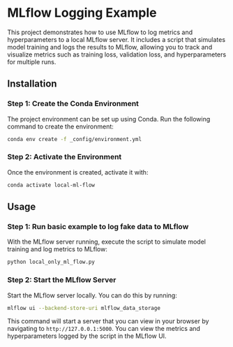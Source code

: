 # MLflow Logging Example

This project demonstrates how to use MLflow to log metrics and hyperparameters to a local MLflow server. It includes a script that simulates model training and logs the results to MLflow, allowing you to track and visualize metrics such as training loss, validation loss, and hyperparameters for multiple runs.

## Installation

### Step 1: Create the Conda Environment

The project environment can be set up using Conda. Run the following command to create the environment:

```bash
conda env create -f _config/environment.yml
```

### Step 2: Activate the Environment

Once the environment is created, activate it with:

```bash
conda activate local-ml-flow
```

## Usage

### Step 1: Run basic example to log fake data to MLflow

With the MLflow server running, execute the script to simulate model training and log metrics to MLflow:

```bash
python local_only_ml_flow.py
```

### Step 2: Start the MLflow Server

Start the MLflow server locally. You can do this by running:

```bash
mlflow ui --backend-store-uri mlflow_data_storage
```
This command will start a server that you can view in your browser by navigating to `http://127.0.0.1:5000`.  You can view the metrics and hyperparameters logged by the script in the MLflow UI.
